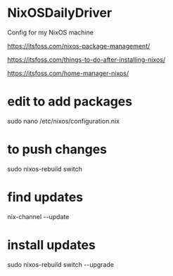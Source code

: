 # NixOSDailyDriver
Config for my NixOS machine

https://itsfoss.com/nixos-package-management/

https://itsfoss.com/things-to-do-after-installing-nixos/

https://itsfoss.com/home-manager-nixos/

# edit to add packages
sudo nano /etc/nixos/configuration.nix

# to push changes
sudo nixos-rebuild switch

# find updates
nix-channel --update

# install updates
sudo nixos-rebuild switch --upgrade


